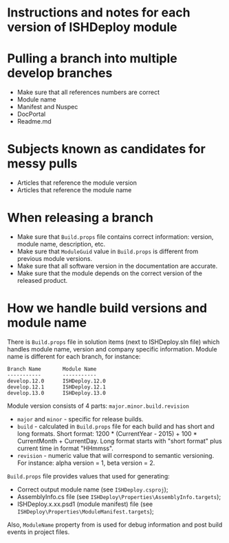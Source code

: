 # Instructions and notes for each version of ISHDeploy module

# Pulling a branch into multiple develop branches

* Make sure that all references numbers are correct
* Module name
* Manifest and Nuspec
* DocPortal
* Readme.md

# Subjects known as candidates for messy pulls

* Articles that reference the module version
* Articles that reference the module name

# When releasing a branch

* Make sure that `Build.props` file contains correct information: version, module name, description, etc.
* Make sure that `ModuleGuid` value in `Build.props` is different from previous module versions.
* Make sure that all software version in the documentation are accurate.
* Make sure that the module depends on the correct version of the released product.

# How we handle build versions and module name

There is `Build.props` file in solution items (next to ISHDeploy.sln file) which handles module name, version and company specific information.
Module name is different for each branch, for instance:

    Branch Name       Module Name
    -----------       -----------
    develop.12.0      ISHDeploy.12.0
    develop.12.1      ISHDeploy.12.1
    develop.13.0      ISHDeploy.13.0

Module version consists of 4 parts: `major.minor.build.revision`

* `major` and `minor` - specific for release builds.
* `build` - calculated in `Build.props` file for each build and has short and long formats.
Short format: 1200 * (CurrentYear - 2015) + 100 * CurrentMonth + CurrentDay.
Long format starts with "short format" plus current time in format "HHmmss".
* `revision` - numeric value that will correspond to semantic versioning. For instance: alpha version = 1, beta version = 2.

`Build.props` file provides values that used for generating:
 * Correct output module name (see `ISHDeploy.csproj`);
 * AssemblyInfo.cs file (see `ISHDeploy\Properties\AssemblyInfo.targets`);
 * ISHDeploy.x.xx.psd1 (module manifest) file (see `ISHDeploy\Properties\ModuleManifest.targets`);

Also, `ModuleName` property from is used for debug information and post build events in project files.
